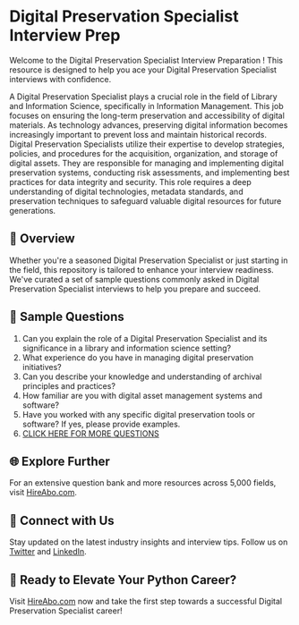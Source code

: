 # Digital Preservation Specialist Interview Prep

Welcome to the Digital Preservation Specialist Interview Preparation ! This resource is designed to help you ace your Digital Preservation Specialist interviews with confidence.

A Digital Preservation Specialist plays a crucial role in the field of Library and Information Science, specifically in Information Management. This job focuses on ensuring the long-term preservation and accessibility of digital materials. As technology advances, preserving digital information becomes increasingly important to prevent loss and maintain historical records. Digital Preservation Specialists utilize their expertise to develop strategies, policies, and procedures for the acquisition, organization, and storage of digital assets. They are responsible for managing and implementing digital preservation systems, conducting risk assessments, and implementing best practices for data integrity and security. This role requires a deep understanding of digital technologies, metadata standards, and preservation techniques to safeguard valuable digital resources for future generations.

## 🚀 Overview

Whether you're a seasoned Digital Preservation Specialist or just starting in the field, this repository is tailored to enhance your interview readiness. We've curated a set of sample questions commonly asked in Digital Preservation Specialist interviews to help you prepare and succeed.

## 📝 Sample Questions

1. Can you explain the role of a Digital Preservation Specialist and its significance in a library and information science setting?
2. What experience do you have in managing digital preservation initiatives?
3. Can you describe your knowledge and understanding of archival principles and practices?
4. How familiar are you with digital asset management systems and software?
5. Have you worked with any specific digital preservation tools or software? If yes, please provide examples.
6. [CLICK HERE FOR MORE QUESTIONS](https://hireabo.com/job/18_1_28/Digital%20Preservation%20Specialist)

## 🌐 Explore Further

For an extensive question bank and more resources across 5,000 fields, visit [HireAbo.com](https://www.hireabo.com).

## 📱 Connect with Us

Stay updated on the latest industry insights and interview tips. Follow us on [Twitter](https://twitter.com/hireabo) and [LinkedIn](https://www.linkedin.com/in/hire-abo-3609972a8/).

## 🚀 Ready to Elevate Your Python Career?

Visit [HireAbo.com](https://www.hireabo.com) now and take the first step towards a successful Digital Preservation Specialist career!